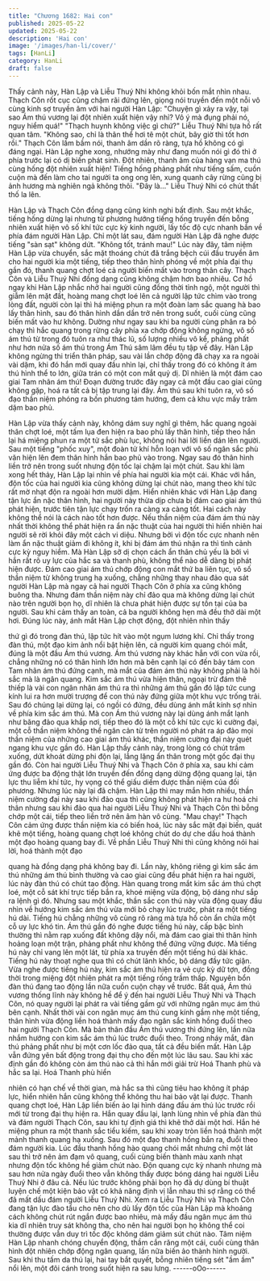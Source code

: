 ```yaml
---
title: "Chương 1682: Hai con"
published: 2025-05-22
updated: 2025-05-22
description: 'Hai con'
image: '/images/han-li/cover/'
tags: [HanLi]
category: HanLi
draft: false
---
```


Thấy cảnh này, Hàn Lập và Liễu Thuý Nhi không khỏi bốn mắt
nhìn nhau.
Thạch Côn rốt cục cũng chậm rãi đứng lên, giọng nói truyền đến
một nỗi vô cùng kinh sợ truyền âm với hai người Hàn Lập:
"Chuyện gì xảy ra vậy, tại sao Ám thú vương lại đột nhiên xuất
hiện vậy nhỉ? Vô ý mà đụng phải nó, nguy hiểm quá!"
"Thạch huynh không việc gì chứ?"
Liễu Thuý Nhi tựa hồ rất quan tâm.
"Không sao, chỉ là thân thể hơi tê một chút, bây giờ thì tốt hơn
rồi."
Thạch Côn lầm bầm nói, thanh âm dần rõ ràng, tựa hồ không có
gì đáng ngại.
Hàn Lập nghe xong, nhướng mày như đang muốn nói gì đó thì ở
phía trước lại có dị biến phát sinh.
Đột nhiên, thanh âm của hàng vạn ma thú cùng hống đột nhiên
xuất hiện!
Tiếng hống phảng phất như tiếng sấm, cuồn cuộn mà đến làm
cho tai người ta ong ong lên, xung quanh cây rừng cũng bị ảnh
hương mà nghiên ngả không thôi.
"Đây là..."
Liễu Thuý Nhi có chút thất thố la lên.

Hàn Lập và Thạch Côn đồng dạng cũng kinh nghi bất định.
Sau một khắc, tiếng hống dừng lại nhưng từ phương hướng tiếng
hống truyền đến bỗng nhiên xuất hiện vô số khí tức cực kỳ kinh
người, lấy tốc độ cực nhanh bắn về phía đám người Hàn Lập. Chỉ
một lát sau, đám người Hàn Lập đã nghe được tiếng "sàn sạt"
không dứt.
"Không tốt, tránh mau!"
Lúc này đây, tâm niệm Hàn Lập vừa chuyển, sắc mặt thoáng chút
đã trắng bệch cúi đầu truyền âm cho hai người kia một tiếng, tiếp
theo thân hình phóng về một phía đại thụ gần đó, thanh quang
chợt loé cả người biến mất vào trong thân cây.
Thạch Côn và Liễu Thuý Nhi đồng dạng cũng không chậm hơn
bao nhiêu. Cơ hồ ngay khi Hàn Lập nhắc nhở hai người cũng
đồng thời tỉnh ngộ, một người thì giẫm lên mặt đất, hoàng mang
chợt loé lên cả người lập tức chìm vào trong lòng đất, người còn
lại thì há miệng phun ra một đoàn lam sắc quang hà bao lấy thân
hình, sau đó thân hình dần dần trở nên trong suốt, cuối cùng cũng
biến mất vào hư không.
Dường như ngay sau khi ba người cùng phân ra bỏ chạy thì hắc
quang trong rừng cây phía xa chớp động không ngừng, vô số ám
thú từ trong đó tuôn ra như thác lũ, số lượng nhiều vô kể, phảng
phất như hơn nửa số ám thú trong Ám Thú sâm lâm đều tụ tập về
đây.
Hàn Lập không ngừng thi triển thân pháp, sau vài lần chớp động
đã chạy xa ra ngoài vài dặm, khi đó hắn mới quay đầu nhìn lại,
chỉ thấy trong đó có không ít ám thú hình thể to lớn, giữa trán có
một con mắt quỷ dị.
Dĩ nhiên là một đám cao giai Tam nhãn ám thú!
Đoạn đường trước đây ngay cả một đầu cao giai cũng không gặp,
hoá ra tất cả bị tập trung lại đây. Ám thú sau khi tuôn ra, vô số
đạo thần niệm phóng ra bốn phương tám hướng, đem cả khu vực
mấy trăm dặm bao phủ.

Hàn Lập vừa thấy cảnh này, không dám suy nghĩ gì thêm, hắc
quang ngoài thân chợt loé, một tấm lụa đen hiện ra bao phủ lấy
thân hình, tiếp theo hắn lại há miệng phun ra một tử sắc phù lục,
không nói hai lời liền dán lên người.
Sau một tiếng "phốc xuy", một đoàn tử khí hỗn loạn với vô số
ngân sắc phù văn hiện lên đem thân hình hắn bao phủ vào trong.
Ngay sau đó thân hình liền trở nên trong suốt nhưng độn tốc lại
chậm lại một chút. Sau khi làm xong hết thảy, Hàn Lập lại nhìn về
phía hai người kia một cái.
Khác với hắn, độn tốc của hai người kia cũng không dừng lại chút
nào, mang theo khí tức rất mờ nhạt độn ra ngoài hơn mười dặm.
Hiển nhiên khác với Hàn Lập đang tận lực ẩn nặc thân hình, hai
người này thừa dịp chưa bị đám cao giai ám thú phát hiện, trước
tiên tận lực chạy trốn ra càng xa càng tốt.
Hai cách này không thể nói là cách nào tốt hơn được. Nếu thần
niệm của đám ám thú này nhất thời không thể phát hiện ra ẩn nặc
thuật của hai người thì hiển nhiên hai người sẽ rời khỏi đây một
cách vi diệu. Nhưng bởi vì độn tốc cực nhanh nên làm ẩn nặc
thuật giảm đi không ít, khi bị đám ám thú nhận ra thì tình cảnh
cực kỳ nguy hiểm.
Mà Hàn Lập sỡ dị chọn cách ẩn thân chủ yếu là bởi vì hắn rất rõ
uy lực của hắc sa và thanh phù, không thể nào dễ dàng bị phát
hiện được.
Đám cao giai ám thú chớp động con mắt thứ ba liên tục, vô số
thần niệm từ không trung hạ xuống, chẳng những thay nhau đảo
qua sát người Hàn Lập mà ngay cả hai người Thạch Côn ở phía
xa cũng không buông tha. Nhưng đám thần niệm này chỉ đảo qua
mà không dừng lại chút nào trên người bọn họ, dĩ nhiên là chưa
phát hiện được sự tồn tại của ba người.
Sau khi cảm thấy an toàn, cả ba người không hẹn mà đều thở dài
một hơi.
Đúng lúc này, ánh mắt Hàn Lập chợt động, đột nhiên nhìn thấy

thứ gì đó trong đàn thú, lập tức hít vào một ngụm lương khí.
Chỉ thấy trong đàn thú, một đạo kim ảnh nổi bật hiện lên, cả
người kim quang chói mắt, đúng là một đầu Ám thú vương.
Ám thú vương này khác hẳn với con vừa rồi, chẳng những nó có
thân hình lớn hơn mà bên cạnh lại có đến bảy tám con Tam nhãn
ám thú đứng cạnh, mà mắt của đám ám thú này không phải là hôi
sắc mà là ngân quang.
Kim sắc ám thú vừa hiện thân, ngoại trừ đám thê thiếp là vài con
ngân nhãn ám thú ra thì những ám thú gần đó lập tức cung kính
lui ra hơn mười trượng để con thú này đứng giữa một khu vực
trống trải. Sau đó chúng lại dừng lại, có ngồi có đứng, đều dùng
ánh mắt kính sợ nhìn về phía kim sắc ám thú.
Mà con Ám thú vương này lại dùng ánh mắt lạnh như băng đảo
qua khắp nơi, tiếp theo đó là một cỗ khí tức cực kì cường đại, một
cỗ thần niệm không thể ngăn cản từ trên người nó phát ra áp đảo
mọi thần niệm của những cao giai ám thú khác, thần niệm cường
đại này quét ngang khu vực gần đó.
Hàn Lập thấy cảnh này, trong lòng có chút trầm xuống, dứt khoát
dừng phi độn lại, lẳng lặng ẩn thân trong một gốc đại thụ gần đó.
Còn hai người Liễu Thuý Nhi và Thạch Côn ở phía xa, sau khi
cảm ứng được ba động thật lớn truyền đến đồng dạng dừng động
quang lại, tận lực thu liễm khí tức, hy vọng có thể giấu diếm được
thần niệm của đối phương. Nhưng lúc này lại đã chậm.
Hàn Lập thì may mắn hơn nhiều, thần niệm cường đại này sau
khi đảo qua thì cũng không phát hiện ra hư hoá chi thân nhưng
sau khi đảo qua hai người Liễu Thuý Nhi và Thạch Côn thì bỗng
chớp một cái, tiếp theo liền trở nên âm hàn vô cùng.
"Mau chạy!"
Thạch Côn cảm ứng được thần niệm kia có biến hoá, lúc này sắc
mặt đại biến, quát khẽ một tiếng, hoàng quang chợt loé không
chút do dự che dấu hoá thành một đạo hoàng quang bay đi. Về
phần Liễu Thuý Nhi thì cũng không nói hai lời, hoá thành một đạo

quang hà đồng dạng phá không bay đi.
Lần này, không riêng gì kim sắc ám thú những ám thú bình
thường và cao giai cũng đều phát hiện ra hai người, lúc này đàn
thú có chút tao động. Hàn quang trong mắt kim sắc ám thú chợt
loé, một cỗ sát khí trực tiếp bắn ra, khoé miệng vừa động, bộ
dáng như sắp ra lệnh gì đó. Nhưng sau một khắc, thần sắc con
thú này vừa động quay đầu nhìn về hướng kim sắc ám thú vừa
mới bỏ chạy lúc trước, phát ra một tiếng hú dài.
Tiếng hú chẳng những vô cùng rõ ràng mà tựa hồ còn ẩn chứa
một cỗ uy lực khó tin.
Ám thú gần đó nghe được tiếng hú này, cấp bậc bình thường thì
nằm rạp xuống đất không dậy nổi, mà đám cao giai thì thân hình
hoảng loạn một trận, phảng phất như không thể đứng vững được.
Mà tiếng hú này chỉ vang lên một lát, từ phía xa truyền đến một
tiếng hú dài khác.
Tiếng hú này thoạt nghe qua thì có chút lãnh khốc, bộ dáng đầy
tức giận. Vừa nghe được tiếng hú này, kim sắc ám thú hiện ra vẻ
cực kỳ dữ tợn, đồng thời trong miệng đột nhiên phát ra một tiếng
rống trầm thấp.
Nguyên bổn đàn thú đang tao động lần nữa cuồn cuộn chạy về
trước. Bất quá, Ám thú vương thống lĩnh này không hề để ý đến
hai người Liễu Thuý Nhi và Thạch Côn, nó quay người lại phát ra
vài tiếng gầm gừ với những ngân mục ám thú bên cạnh. Nhất thời
vài con ngân mục ám thú cung kính gầm nhẹ một tiếng, thân hình
vừa động liền hoá thành mấy đạo ngân sắc kinh hồng đuổi theo
hai người Thạch Côn. Mà bản thân đầu Ám thú vương thì đứng
lên, lần nữa nhắm hướng con kim sắc ám thú lúc trước đuổi theo.
Trong nháy mắt, đàn thú phảng phất như bị một cơn lốc đảo qua,
tất cả đều biến mất.
Hàn Lập vẫn đứng yên bất động trong đại thụ cho đến một lúc lâu
sau. Sau khi xác định gần đó không còn ám thú nào cả thì hắn
mới giải trừ Hoá Thanh phù và hắc sa lại. Hoá Thanh phù hiển

nhiên có hạn chế về thời gian, mà hắc sa thì cũng tiêu hao không
ít pháp lực, hiển nhiên hắn cũng không thể không thu hai bảo vật
lại được.
Thanh quang chợt loé, Hàn Lập liền biến ảo lại hình dáng đầu ám
thú lúc trước rồi mới từ trong đại thụ hiện ra. Hắn quay đầu lại,
lạnh lùng nhìn về phía đàn thú và đám người Thạch Côn, sau khi
tự định giá thì khẽ thở dài một hơi.
Hắn hé miệng phun ra một thanh sắc tiểu kiếm, sau khi xoay tròn
liền hoá thành một mảnh thanh quang hạ xuống. Sau đó một đạo
thanh hống bắn ra, đuổi theo đám người kia.
Lúc đầu thanh hồng hào quang chói mắt nhưng chỉ một lát sau thì
trở nên ảm đạm vô quang, cuối cùng biến thành màu xanh nhạt
nhưng độn tốc không hề giảm chút nào. Độn quang cực kỳ nhanh
nhưng mà sau hơn nửa ngày đuổi theo vẫn không thấy được
bóng dáng hai người Liễu Thuý Nhi ở đâu cả.
Nếu lúc trước không phải bọn họ đã dự dùng bí thuật luyện chế
một kiện bảo vật có khả năng định vị lẫn nhau thì sợ rằng có thể
đã mất dấu đám người Liễu Thuý Nhi.
Xem ra Liễu Thuý Nhi và Thạch Côn đang tận lực đào tẩu cho
nên cho dù lấy độn tốc của Hàn Lập mà khoảng cách không chút
rút ngắn được bao nhiêu, mà mấy đầu ngân mục ám thú kia dĩ
nhiên truy sát không tha, cho nên hai người bọn họ không thể coi
thường được vẫn duy trì tốc độc không dám giảm sút chút nào.
Tâm niệm Hàn Lập nhanh chóng chuyển động, thầm cắn răng
một cái, cuối cùng thân hình đột nhiên chớp động ngân quang,
lần nữa biến ảo thành hình người. Sau khi thu tấm da thú lại, hai
tay bắt quyết, bỗng nhiên tiếng sét "ầm ầm" nổi lên, một đôi cánh
trong suốt hiện ra sau lưng.
------oOo------
